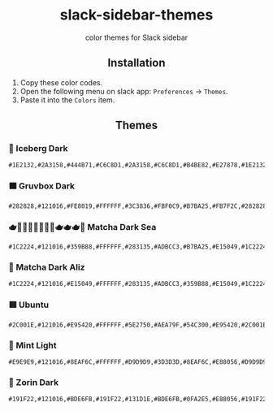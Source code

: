 <h1 align="center">slack-sidebar-themes</h1>

<p align="center">color themes for Slack sidebar</p>

<h2 align="center">Installation</h2>

1. Copy these color codes.
2. Open the following menu on slack app: `Preferences` -> `Themes`.
3. Paste it into the `Colors` item.

<h2 align="center">Themes</h2>


### 🧊 Iceberg Dark

```csv
#1E2132,#2A3158,#444B71,#C6C8D1,#2A3158,#C6C8D1,#B4BE82,#E27878,#1E2132,#C6C8D1
```

### 🟧 Gruvbox Dark

```csv
#282828,#121016,#FE8019,#FFFFFF,#3C3836,#FBF0C9,#B7BA25,#FB7F2C,#282828,#FBF0C9
```
### 🫖🧋🧋🧋🧋🧋🧋🧋🫖🫖🫖🧉 Matcha Dark Sea

```csv
#1C2224,#121016,#359B88,#FFFFFF,#283135,#ADBCC3,#B7BA25,#E15049,#1C2224,#FFFFFF
```

### 🗻 Matcha Dark Aliz

```csv
#1C2224,#121016,#E15049,#FFFFFF,#283135,#ADBCC3,#359B88,#E15049,#1C2224,#FFFFFF
```
### 🟥 Ubuntu

```csv
#2C001E,#121016,#E95420,#FFFFFF,#5E2750,#AEA79F,#54C300,#E95420,#2C001E,#FFFFFF
```

### 🌿 Mint Light

```csv
#E9E9E9,#121016,#8EAF6C,#FFFFFF,#D9D9D9,#3D3D3D,#8EAF6C,#E88056,#D9D9D9,#3D3D3D
```
### 🔷 Zorin Dark

```csv
#191F22,#121016,#BDE6FB,#191F22,#131D1E,#BDE6FB,#0FA2E5,#E88056,#191F22,#BDE6FB
```
